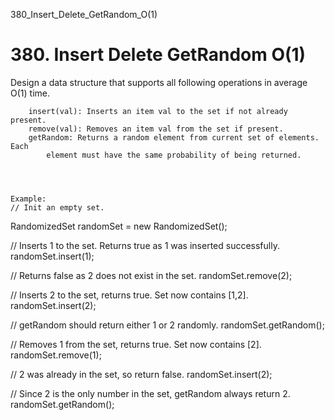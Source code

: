 380_Insert_Delete_GetRandom_O(1)
# 380. Insert Delete GetRandom O(1)

Design a data structure that supports all following operations in average O(1)
        time.

    
    
        insert(val): Inserts an item val to the set if not already present.
        remove(val): Removes an item val from the set if present.
        getRandom: Returns a random element from current set of elements. Each
            element must have the same probability of being returned.
        
    
    

    Example:
    // Init an empty set.
RandomizedSet randomSet = new RandomizedSet();

// Inserts 1 to the set. Returns true as 1 was inserted successfully.
randomSet.insert(1);

// Returns false as 2 does not exist in the set.
randomSet.remove(2);

// Inserts 2 to the set, returns true. Set now contains [1,2].
randomSet.insert(2);

// getRandom should return either 1 or 2 randomly.
randomSet.getRandom();

// Removes 1 from the set, returns true. Set now contains [2].
randomSet.remove(1);

// 2 was already in the set, so return false.
randomSet.insert(2);

// Since 2 is the only number in the set, getRandom always return 2.
randomSet.getRandom();